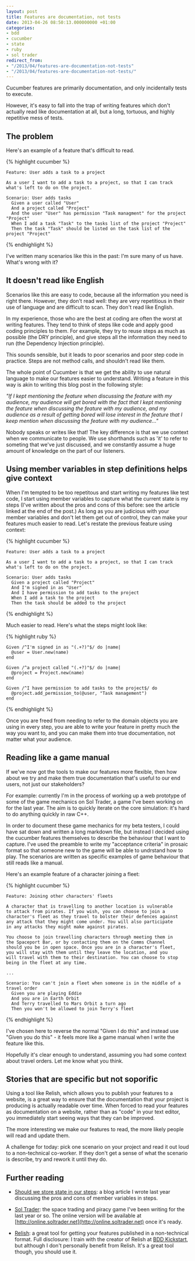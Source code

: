 ```yaml
---
layout: post
title: Features are documentation, not tests
date: 2013-04-26 08:50:13.000000000 +01:00
categories:
- bdd
- cucumber
- state
- ruby
- sol trader
redirect_from:
- "/2013/04/features-are-documentation-not-tests"
- "/2013/04/features-are-documentation-not-tests/"
---
```

Cucumber features are primarily documentation, and only incidentally tests to execute.

However, it's easy to fall into the trap of writing features which don't actually read like documentation at all, but a long, tortuous, and highly repetitive mess of tests.

## The problem

Here's an example of a feature that's difficult to read.

{% highlight cucumber %}

    Feature: User adds a task to a project

    As a user I want to add a task to a project, so that I can track
    what's left to do on the project.

    Scenario: User adds tasks
      Given a user called "User"
      And a project called "Project"
      And the user "User" has permission "Task managment" for the project "Project"
      When I add a task "Task" to the tasks list of the project "Project"
      Then the task "Task" should be listed on the task list of the project "Project"

{% endhighlight %}

I've written many scenarios like this in the past: I'm sure many of us have. What's wrong with it?

## It doesn't read like English

Scenarios like this are easy to code, because all the information you need is right there. However, they don't read well: they are very repetitious in their use of language and are difficult to scan. They don't read like English.

In my experience, those who are the best at coding are often the worst at writing features. They tend to think of steps like code and apply good coding principles to them. For example, they try to reuse steps as much as possible (the DRY principle), and give steps all the information they need to run (the Dependency Injection principle).

This sounds sensible, but it leads to poor scenarios and poor step code in practice. Steps are not method calls, and shouldn't read like them.

The whole point of Cucumber is that we get the ability to use natural language to make our features easier to understand. Writing a feature in this way is akin to writing this blog post in the following style:

*"If I kept mentioning the feature when discussing the feature with my audience, my audience will get bored with the fact that I kept mentioning the feature when discussing the feature with my audience, and my audience as a result of getting bored will lose interest in the feature that I keep mention when discussing the feature with my audience..."*

Nobody speaks or writes like that! The key difference is that we use context when we communicate to people. We use shorthands such as 'it' to refer to someting that we've just discussed, and we constantly assume a huge amount of knowledge on the part of our listeners.

## Using member variables in step definitions helps give context

When I'm tempted to be too repetitous and start writing my features like test code, I start using member variables to capture what the current state is my steps (I've written about the pros and cons of this before: see the article linked at the end of the post.) As long as you are judicious with your member variables and don't let them get out of control, they can make your features much easier to read. Let's restate the previous feature using context:

{% highlight cucumber %}

    Feature: User adds a task to a project

    As a user I want to add a task to a project, so that I can track
    what's left to do on the project.

    Scenario: User adds tasks
      Given a project called "Project"
      And I'm signed in as "User"
      And I have permission to add tasks to the project
      When I add a task to the project
      Then the task should be added to the project

{% endhighlight %}

Much easier to read. Here's what the steps might look like:

{% highlight ruby %}

    Given /^I'm signed in as "(.+?)"$/ do |name|
      @user = User.new(name)
    end

    Given /^a project called "(.+?)"$/ do |name|
      @project = Project.new(name)
    end

    Given /^I have permission to add tasks to the project$/ do
      @project.add_permission_to(@user, "Task management")
    end

{% endhighlight %}

Once you are freed from needing to refer to the domain objects you are using in every step, you are able to write your feature in pretty much the way you want to, and you can make them into true documentation, not matter what your audience.

## Reading like a game manual

If we've now got the tools to make our features more flexible, then how about we try and make them true documentation that's useful to our end users, not just our stakeholders?

For example: currently I'm in the process of working up a web prototype of some of the game mechanics on Sol Trader, a game I've been working on for the last year. The aim is to quickly iterate on the core simulation: it's hard to do anything quickly in raw C++.

In order to document these game mechanics for my beta testers, I could have sat down and written a long markdown file, but instead I decided using the cucumber features themselves to describe the behaviour that I want to capture. I've used the preamble to write my "acceptance criteria" in prosaic format so that someone new to the game will be able to undrstand how to play. The scenarios are written as specific examples of game behaviour that still reads like a manual.

Here's an example feature of a character joining a fleet:

{% highlight cucumber %}

    Feature: Joining other characters' fleets

    A character that is travelling to another location is vulnerable
    to attack from pirates. If you wish, you can choose to join a
    character's fleet as they travel to bolster their defences against
    any attack that they might come under. You will also participate
    in any attacks they might make against pirates.

    You choose to join travelling characters through meeting them in
    the Spaceport Bar, or by contacting them on the Comms Channel
    should you be in open space. Once you are in a character's fleet,
    you will stay with them until they leave the location, and you
    will travel with them to their destination. You can choose to stop
    being in the fleet at any time.

    ...

    Scenario: You can't join a fleet when someone is in the middle of a travel order
      Given you are playing Eddie
      And you are in Earth Orbit
      And Terry travelled to Mars Orbit a turn ago
      Then you won't be allowed to join Terry's fleet

{% endhighlight %}

I've chosen here to reverse the normal "Given I do this" and instead use "Given you do this" - it feels more like a game manual when I write the feature like this.

Hopefully it's clear enough to understand, assuming you had some context about travel orders. Let me know what you think.

## Stories that are specific but not soporific

Using a tool like Relish, which allows you to publish your features to a website, is a great way to ensure that the documentation that your project is producing is actually readable over time. When forced to read your features as documentation on a website, rather than as "code" in your text editor, you immediately start seeing ways that they can be improved.

The more interesting we make our features to read, the more likely people will read and update them.

A challenge for today: pick one scenario on your project and read it out loud to a non-technical co-worker. If they don't get a sense of what the scenario is describe, try and rework it until they do.

## Further reading

* [Should we store state in our steps](http://chrismdp.com/2012/11/storing-state-in-your-steps): a blog article I wrote last year discussing the pros and cons of member variables in steps.

* [Sol Trader](http://soltrader.net): the space trading and piracy game I've been writing for the last year or so. The online version will be available at [http://online.soltrader.net](http://online.soltrader.net) once it's ready.

* [Relish](http://relishapp.com): a great tool for getting your features published in a non-technical format. Full disclosure: I train with the creator of Relish at [BDD Kickstart](http://bddkickstart.com), but although I don't personally benefit from Relish. It's a great tool though, you should use it.
